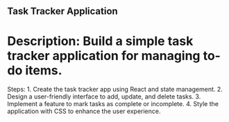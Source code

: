 ## Task Tracker Application

# Description: Build a simple task tracker application for managing to-do items.
Steps:
1.
Create the task tracker app using React and state management.
2.
Design a user-friendly interface to add, update, and delete tasks.
3.
Implement a feature to mark tasks as complete or incomplete.
4.
Style the application with CSS to enhance the user experience.